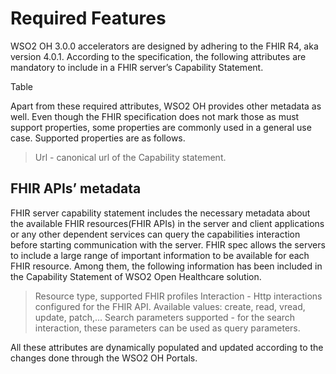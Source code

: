 # Required Features

WSO2 OH 3.0.0 accelerators are designed by adhering to the FHIR R4, aka version 4.0.1. According to the specification, the following attributes are mandatory to include in a FHIR server’s Capability Statement. 

Table

Apart from these required attributes, WSO2 OH provides other metadata as well. Even though the FHIR specification does not mark those as must support properties, some properties are commonly used in a general use case. 
Supported properties are as follows.
> Url - canonical url of the Capability statement.

## FHIR APIs’ metadata

FHIR server capability statement includes the necessary metadata about the available FHIR resources(FHIR APIs) in the server and client applications or any other dependent services can query the capabilities interaction before starting communication with the server. 
FHIR spec allows the servers to include a large range of important information to be available for each FHIR resource. Among them, the following information has been included in the Capability Statement of WSO2 Open Healthcare solution. 
>Resource type, supported FHIR profiles
>Interaction - Http interactions configured for the FHIR API. Available values: create, read, vread, update, patch,...
>Search parameters supported - for the search interaction, these parameters can be used as query parameters. 

All these attributes are dynamically populated and updated according to the changes done through the WSO2 OH Portals.  

